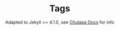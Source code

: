 ---
layout: cloudtag2
title: Tags
subtitle: |
    Adapted to Jekyll >= 4.1.0, see 
    <a href="https://dieghernan.github.io/chulapa/docs/04-layouts#cloud-tags-and-categories">Chulapa Docs</a>
     for info
permalink: /tags
show_breadcrumb   : true
---